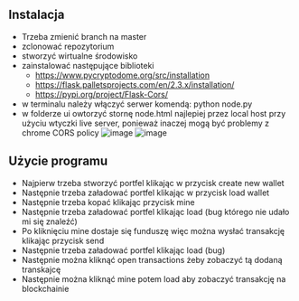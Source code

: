 ## Instalacja 
- Trzeba zmienić branch na master
- zclonować repozytorium
- stworzyć wirtualne środowisko
- zainstalować następujące biblioteki
    - https://www.pycryptodome.org/src/installation  
    - https://flask.palletsprojects.com/en/2.3.x/installation/
    - https://pypi.org/project/Flask-Cors/
- w terminalu należy włączyć serwer komendą: python node.py
- w folderze ui owtorzyć stornę node.html najlepiej przez local host przy użyciu wtyczki live server, ponieważ inaczej mogą być problemy z chrome CORS policy
  ![image](https://github.com/Sosek1/blockchain/assets/68021413/80f90985-416e-4259-94fa-438bf81efd47)
  ![image](https://github.com/Sosek1/blockchain/assets/68021413/843b7e37-f00b-4558-8133-bb33e3f523b5)

## Użycie programu 
- Najpierw trzeba stworzyć portfel klikając w przycisk create new wallet
- Następnie trzeba załadować portfel klikając w przycisk load wallet
- Następnie trzeba kopać klikając przycisk mine
- Następnie trzeba załadować portfel klikając load (bug którego nie udało mi się znaleźć) 
- Po kliknięciu mine dostaje się funduszę więc można wysłać transakcję klikając przycisk send
- Następnie trzeba załadować portfel klikając load (bug) 
- Następnie można kliknąć open transactions żeby zobaczyć tą dodaną transkajcę
- Następnie można kliknąć mine potem load aby zobaczyć transakcję na blockchainie
